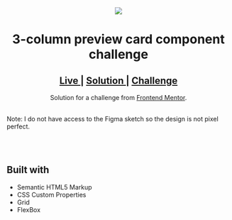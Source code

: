 <div align="center">
<img src="https://res.cloudinary.com/dz209s6jk/image/upload/q_auto:good,w_900/Challenges/ap7h50kkrdq7zclbokox.jpg"></img>
</div>

<h1 align="center">3-column preview card component challenge</h1>

<div align="center">
  <h2>
    <a href="https://abdulrahmanfe.github.io/Challenge_Num_05/" target="_blank">
      Live
    </a>
    <span> | </span>
    <a href="https://www.frontendmentor.io/solutions/responsive-3column-preview-card-component-html5-and-css3-3VNQhnYpV" target="_blank">
      Solution
    </a>
   <span> | </span>
    <a href="https://www.frontendmentor.io/challenges/3column-preview-card-component-pH92eAR2-" target="_blank">
      Challenge
    </a>
  </h2>
</div>
<div align="center">
   Solution for a challenge from <a href="https://www.frontendmentor.io/" target="_blank">Frontend Mentor</a>.
</div>
<br />
<p>Note: I do not have access to the Figma sketch so the design is not pixel perfect.</p>
<br />
<br />
<h2>Built with</h2>

- Semantic HTML5 Markup
- CSS Custom Properties
- Grid
- FlexBox
